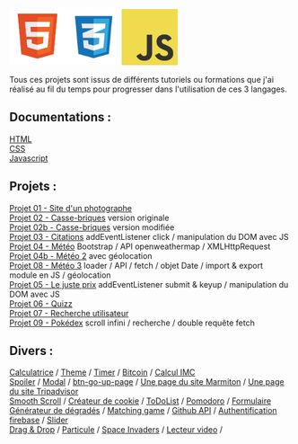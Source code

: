 <img src="https://github.com/frmi2018/frmi2018/blob/main/assets/logos/html.png" width="100"/><img src="https://github.com/frmi2018/frmi2018/blob/main/assets/logos/css.png" width="100"/><img src="https://github.com/frmi2018/frmi2018/blob/main/assets/logos/js.png" width="100"/>

Tous ces projets sont issus de différents tutoriels ou formations que j'ai réalisé au fil du temps pour progresser dans l'utilisation de ces 3 langages.

## Documentations :

[HTML](https://www.w3schools.com/tags/default.asp)  
[CSS](https://www.w3schools.com/cssref/default.asp)  
[Javascript](https://www.w3schools.com/jsref/default.asp)

## Projets :

[Projet 01 - Site d'un photographe](http://frmi.free.fr/perso/project01/index.html)  
[Projet 02 - Casse-briques](http://frmi.free.fr/perso/project02/breakout.html) version originale  
[Projet 02b - Casse-briques](http://frmi.free.fr/perso/project02/exercice2.html) version modifiée  
[Projet 03 - Citations](http://frmi.free.fr/perso/project03/citations.html) addEventListener click / manipulation du DOM avec JS  
[Projet 04 - Météo](http://frmi.free.fr/perso/project04/meteo.html) Bootstrap / API openweathermap / XMLHttpRequest  
[Projet 04b - Météo 2](http://frmi.free.fr/perso/project04/meteo2.html) avec géolocation  
[Projet 08 - Météo 3](http://frmi.free.fr/perso/project08/index.html) loader / API / fetch / objet Date / import & export module en JS / géolocation  
[Projet 05 - Le juste prix](http://frmi.free.fr/perso/project05/justePrix.html) addEventListener submit & keyup / manipulation du DOM avec JS  
[Projet 06 - Quizz](http://frmi.free.fr/perso/project06/index.html)  
[Projet 07 - Recherche utilisateur](http://frmi.free.fr/perso/project07/index.html)  
[Projet 09 - Pokédex](http://frmi.free.fr/perso/project09/index.html) scroll infini / recherche / double requête fetch

## Divers :

[Calculatrice](http://frmi.free.fr/perso/tests/calculatrice.html) /
[Theme](http://frmi.free.fr/perso/tests/theme.html) /
[Timer](http://frmi.free.fr/perso/tests/timer.html) /
[Bitcoin](http://frmi.free.fr/perso/tests/bitcoin.html) /
[Calcul IMC](http://frmi.free.fr/perso/tests/calculerIMC.html)  
[Spoiler](http://frmi.free.fr/perso/tests/spoiler.html) /
[Modal](http://frmi.free.fr/perso/tests/modal-js/index.html) /
[btn-go-up-page](http://frmi.free.fr/perso/tests/bgup.html) /
[Une page du site Marmiton](http://frmi.free.fr/perso/tests/marmiton/index.html) /
[Une page du site Tripadvisor](http://frmi.free.fr/perso/tests/tripadvisor/index.html)  
[Smooth Scroll](http://frmi.free.fr/perso/tests/smooth-scroll.html) /
[Créateur de cookie](http://frmi.free.fr/perso/tests/cookies/index.html) /
[ToDoList](http://frmi.free.fr/perso/tests/ToDoJS/index.html) /
[Pomodoro](http://frmi.free.fr/perso/tests/Pomodoro/index.html) /
[Formulaire](http://frmi.free.fr/perso/tests/ValidationForm/index.html)  
[Générateur de dégradés](http://frmi.free.fr/perso/tests/CouleursJS/index.html) /
[Matching game](http://frmi.free.fr/perso/tests/MemoryCard/index.html) /
[Github API](http://frmi.free.fr/perso/tests/GithubAPI/index.html) /
[Authentification firebase](http://frmi.free.fr/perso/tests/Authentification/index.html) /
[Slider](http://frmi.free.fr/perso/tests/Slider/index.html)  
[Drag & Drop](http://frmi.free.fr/perso/tests/DragAndDrop/index.html) /
[Particule](http://frmi.free.fr/perso/tests/ParticulesJS/index.html) /
[Space Invaders](http://frmi.free.fr/perso/tests/SpaceInvaders/index.html) /
[Lecteur video](http://frmi.free.fr/perso/tests/CustomLecteurVideo/index.html) /
